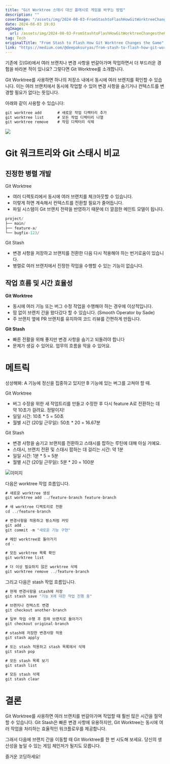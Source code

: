```yaml
---
title: "Git Worktree 스태시 대신 플래시로 게임을 바꾸는 방법"
description: ""
coverImage: "/assets/img/2024-08-03-FromStashtoFlashHowGitWorktreeChangestheGame_0.png"
date: 2024-08-03 19:03
ogImage: 
  url: /assets/img/2024-08-03-FromStashtoFlashHowGitWorktreeChangestheGame_0.png
tag: Tech
originalTitle: "From Stash to Flash How Git Worktree Changes the Game"
link: "https://medium.com/@deepaksuryas/from-stash-to-flash-how-git-worktree-changes-the-game-67d1fa6e6b8b"
---
```



기존에 깃(Git)에서 여러 브랜치나 변경 사항을 번갈아가며 작업하면서 더 부드러운 경험을 바라본 적이 있나요? 그렇다면 Git Worktree를 소개합니다.

Git Worktree를 사용하면 하나의 저장소 내에서 동시에 여러 브랜치를 확인할 수 있습니다. 이는 여러 브랜치에서 동시에 작업할 수 있어 변경 사항을 숨기거나 컨텍스트를 변경할 필요가 없다는 뜻입니다.

아래와 같이 사용할 수 있습니다:

```js
git worktree add       # 새로운 작업 디렉터리 추가
git worktree list      # 모든 작업 디렉터리 나열
git worktree remove    # 작업 디렉터리 삭제
```

<div class="content-ad"></div>

<img src="/assets/img/2024-08-03-FromStashtoFlashHowGitWorktreeChangestheGame_0.png" />

# Git 워크트리와 Git 스태시 비교

## 진정한 병렬 개발

Git Worktree

<div class="content-ad"></div>

- 여러 디렉토리에서 동시에 여러 브랜치를 체크아웃할 수 있습니다.
- 이렇게 하면 계속해서 컨텍스트를 전환할 필요가 줄어듭니다.
- 파일 시스템이 Git 브랜치 전략을 반영하기 때문에 더 깔끔한 메인트 모델이 됩니다.

```js
project/
├── main/
├── feature-a/
└── bugfix-123/
```

Git Stash

- 변경 사항을 저장하고 브랜치를 전환한 다음 다시 적용해야 하는 번거로움이 있습니다.
- 병렬로 여러 브랜치에서 진정한 작업을 수행할 수 있는 기능이 없습니다.

<div class="content-ad"></div>

## 작업 흐름 및 시간 효율성

**Git Worktree**

- 동시에 여러 기능 또는 버그 수정 작업을 수행해야 하는 경우에 이상적입니다.
- 땀 없이 브랜치 간을 왔다갔다 할 수 있습니다. (Smooth Operator by Sade)
- 주 브랜치 옆에 PR 브랜치를 유지하여 코드 리뷰를 간편하게 만듭니다.

**Git Stash**

<div class="content-ad"></div>

- 빠른 전활을 위해 좋지만 변경 사항을 숨기고 되돌려야 합니다
- 문제가 생길 수 있어요. 업무의 흐름을 막을 수 있어요.

# 메트릭

상상해봐: A 기능에 정신을 집중하고 있지만 B 기능에 있는 버그를 고쳐야 할 때.

Git Worktree

<div class="content-ad"></div>

- 버그 수정을 위한 새 작업트리를 만들고 수정한 후 다시 feature A로 전환하는 데 약 10초가 걸려요. 정말이지!
- 일일 시간: 10초 * 5 = 50초
- 월별 시간 (20일 근무일): 50초 * 20 = 16.67분

Git Stash

- 변경 사항을 숨기고 브랜치를 전환하고 스태시를 팝하는 루틴에 대해 아실 거예요.
- 스태시, 브랜치 전환 및 스태시 팝하는 데 걸리는 시간: 약 1분
- 일일 시간: 1분 * 5 = 5분
- 월별 시간 (20일 근무일): 5분 * 20 = 100분

![이미지](/assets/img/2024-08-03-FromStashtoFlashHowGitWorktreeChangestheGame_1.png)

<div class="content-ad"></div>

다음은 worktree 작업 흐름입니다.

```js
# 새로운 worktree 생성
git worktree add ../feature-branch feature-branch

# 새 worktree 디렉토리로 전환
cd ../feature-branch

# 변경사항을 적용하고 평소처럼 커밋
git add .
git commit -m "새로운 기능 구현"

# 메인 worktree로 돌아가기
cd -

# 모든 worktree 목록 확인
git worktree list

# 더 이상 필요하지 않은 worktree 삭제
git worktree remove ../feature-branch
```

그리고 다음은 stash 작업 흐름입니다.

```js
# 현재 변경사항을 stash에 저장
git stash save "기능 X에 대한 작업 진행 중"

# 브랜치나 컨텍스트 변경
git checkout another-branch

# 일부 작업 수행 후 원래 브랜치로 돌아가기
git checkout original-branch

# stash에 저장한 변경사항 적용
git stash apply

# 또는 stash 적용하고 stash 목록에서 삭제
git stash pop

# 모든 stash 목록 보기
git stash list

# 모든 stash 삭제
git stash clear
```

<div class="content-ad"></div>

# 결론

Git Worktree를 사용하면 여러 브랜치를 번갈아가며 작업할 때 훨씬 많은 시간을 절약할 수 있습니다. Git Stash은 빠른 변경 사항에 유용하지만, Git Worktree는 동시에 여러 작업을 처리하는 효율적인 워크플로우를 제공합니다.

그래서 다음에 브랜치 간을 이동할 때 Git Worktree를 한 번 시도해 보세요. 당신의 생산성을 높일 수 있는 게임 체인저가 될지도 모릅니다.

즐거운 코딩하세요!